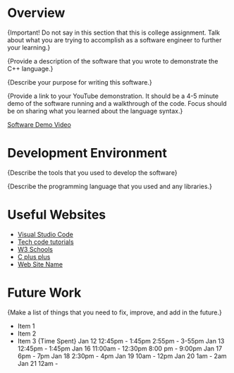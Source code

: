 # Overview

{Important! Do not say in this section that this is college assignment. Talk about what you are trying to accomplish as a software engineer to further your learning.}

{Provide a description of the software that you wrote to demonstrate the C++ language.}

{Describe your purpose for writing this software.}

{Provide a link to your YouTube demonstration. It should be a 4-5 minute demo of the software running and a walkthrough of the code. Focus should be on sharing what you learned about the language syntax.}

[Software Demo Video](http://youtube.link.goes.here)

# Development Environment

{Describe the tools that you used to develop the software}

{Describe the programming language that you used and any libraries.}

# Useful Websites


- [Visual Studio Code](https://code.visualstudio.com/docs/languages/cpp)
- [Tech code tutorials](https://www.youtube.com/watch?v=KhGnYWplLVo)
- [W3 Schools](https://www.w3schools.com/cpp/)
- [C plus plus](https://cplusplus.com/doc/tutorial/files/)
- [Web Site Name](http://url.link.goes.here)

# Future Work

{Make a list of things that you need to fix, improve, and add in the future.}

- Item 1
- Item 2
- Item 3
{Time Spent}
Jan 12 
12:45pm - 1:45pm
2:55pm - 3-55pm
Jan 13
12:45pm - 1:45pm
Jan 16
11:00am - 12:30pm
8:00 pm - 9:00pm
Jan 17
6pm - 7pm
Jan 18
2:30pm - 4pm
Jan 19
10am - 12pm
Jan 20
1am - 2am
Jan 21
12am -